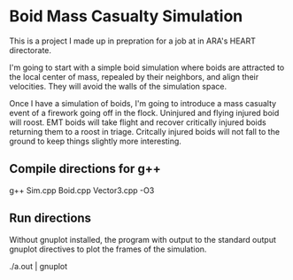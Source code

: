# Boid Mass Casualty Simulation

This is a project I made up in prepration for a job at in ARA's HEART directorate.

I'm going to start with a simple boid simulation where boids are attracted to the local center of mass, repealed by their neighbors, and align their velocities. They will avoid the walls of the simulation space.

Once I have a simulation of boids, I'm going to introduce a mass casualty event of a firework going off in the flock. Uninjured and flying injured boid will roost. EMT boids will take flight and recover critically injured boids returning them to a roost in triage. Critcally injured boids will not fall to the ground to keep things slightly more interesting.

## Compile directions for g++

g++ Sim.cpp Boid.cpp Vector3.cpp -O3

## Run directions

Without gnuplot installed, the program with output to the standard output gnuplot directives to plot the frames of the simulation.

./a.out | gnuplot

